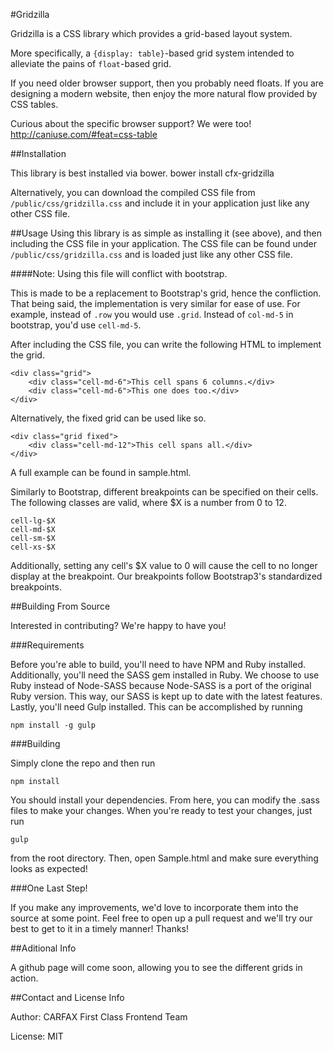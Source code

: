 #Gridzilla

Gridzilla is a CSS library which provides a grid-based layout system.

More specifically, a `{display: table}`-based grid system intended to alleviate the pains of `float`-based grid.

If you need older browser support, then you probably need floats.  If you are designing a modern website, then enjoy the more natural flow provided by CSS tables.

Curious about the specific browser support? We were too!
http://caniuse.com/#feat=css-table

##Installation

This library is best installed via bower.
    bower install cfx-gridzilla

Alternatively, you can download the compiled CSS file from `/public/css/gridzilla.css` and include it in your application just like any other CSS file.


##Usage
Using this library is as simple as installing it (see above), and then including the CSS file in your application. The CSS file can be found under `/public/css/gridzilla.css` and is loaded just like any other CSS file.

####Note: Using this file will conflict with bootstrap.

This is made to be a replacement to Bootstrap's grid, hence the confliction. That being said, the implementation is very similar for ease of use. For example, instead of `.row` you would use `.grid`. Instead of `col-md-5` in bootstrap, you'd use `cell-md-5`.

After including the CSS file, you can write the following HTML to implement the grid.

    <div class="grid">
        <div class="cell-md-6">This cell spans 6 columns.</div>
        <div class="cell-md-6">This one does too.</div>
    </div>

Alternatively, the fixed grid can be used like so.

    <div class="grid fixed">
        <div class="cell-md-12">This cell spans all.</div>
    </div>

A full example can be found in sample.html.

Similarly to Bootstrap, different breakpoints can be specified on their cells.
The following classes are valid, where $X is a number from 0 to 12.

    cell-lg-$X
    cell-md-$X
    cell-sm-$X
    cell-xs-$X

Additionally, setting any cell's $X value to 0 will cause the cell to no longer display at the breakpoint. Our breakpoints follow Bootstrap3's standardized breakpoints.

##Building From Source

Interested in contributing? We're happy to have you!

###Requirements

Before you're able to build, you'll need to have NPM and Ruby installed. Additionally, you'll need the SASS gem installed in Ruby. We choose to use Ruby instead of Node-SASS because Node-SASS is a port of the original Ruby version. This way, our SASS is kept up to date with the latest features. Lastly, you'll need Gulp installed. This can be accomplished by running

    npm install -g gulp

###Building

Simply clone the repo and then run

    npm install

You should install your dependencies. From here, you can modify the .sass files to make your changes. When you're ready to test your changes, just run

    gulp

from the root directory. Then, open Sample.html and make sure everything looks as expected!

###One Last Step!

If you make any improvements, we'd love to incorporate them into the source at some point. Feel free to open up a pull request and we'll try our best to get to it in a timely manner! Thanks!

##Aditional Info

A github page will come soon, allowing you to see the different grids in action.

##Contact and License Info

Author: CARFAX First Class Frontend Team

License: MIT
